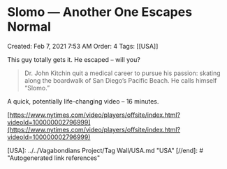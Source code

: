 # Slomo — Another One Escapes Normal

Created: Feb 7, 2021 7:53 AM
Order: 4
Tags: [[USA]]

This guy totally gets it. He escaped – will you?

> Dr. John Kitchin quit a medical career to pursue his passion: skating along the boardwalk of San Diego’s Pacific Beach. He calls himself “Slomo.”

A quick, potentially life-changing video – 16 minutes.

[https://www.nytimes.com/video/players/offsite/index.html?videoId=100000002796999](https://www.nytimes.com/video/players/offsite/index.html?videoId=100000002796999)

[//begin]: # "Autogenerated link references for markdown compatibility"
[USA]: ../../Vagabondians Project/Tag Wall/USA.md "USA"
[//end]: # "Autogenerated link references"